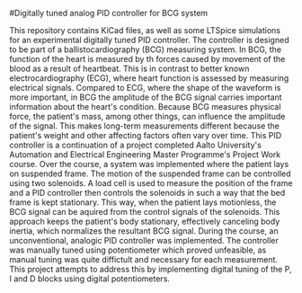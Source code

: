 #Digitally tuned analog PID controller for BCG system

This repository contains KiCad files, as well as some LTSpice simulations for an experimental digitally tuned PID controller. 
The controller is designed to be part of a ballistocardiography (BCG) measuring system. In BCG, the function of the heart is measured by th forces caused by movement of the blood as a result of heartbeat. This is in contrast to better known electrocardiography (ECG), where heart function is assessed by measuring electrical signals. Compared to ECG, where the shape of the waveform is more important, in BCG the amplitude of the BCG signal carries important information about the heart's condition. Because BCG measures physical force, the patient's mass, among other things, can influence the amplitude of the signal. This makes long-term measurements different because the patient's weight and other affecting factors often vary over time. This PID controller is a continuation of a project completed Aalto University's Automation and Electrical Engineering Master Programme's Project Work course. Over the course, a system was implemented where the patient lays on suspended frame. The motion of the suspended frame can be controlled using two solenoids. A load cell is used to measure the position of the frame and a PID controller then controls the solenoids in such a way that the bed frame is kept stationary. This way, when the patient lays motionless, the BCG signal can be aquired from the control signals of the solenoids. This approach keeps the patient's body stationary, effectively canceling body inertia, which normalizes the resultant BCG signal. During the course, an unconventional, analogic PID controller was implemented. The controller was manually tuned using potentiometer which proved unfeasible, as manual tuning was quite diffictult and necessary for each measurement. This project attempts to address this by implementing digital tuning of the P, I and D blocks using digital potentiometers.  
